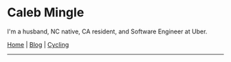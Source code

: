 # Caleb Mingle

I'm a husband, NC native, CA resident, and Software Engineer at Uber.

[Home](/) | [Blog](/blog) | [Cycling](/cycling)

---

